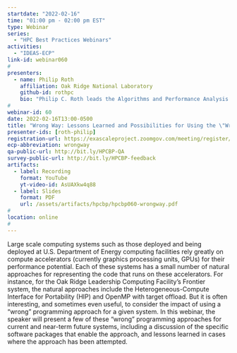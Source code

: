 ```yaml
---
startdate: "2022-02-16"
time: "01:00 pm - 02:00 pm EST"
type: Webinar
series:
  - "HPC Best Practices Webinars"
activities:
  - "IDEAS-ECP"
link-id: webinar060
#
presenters:
  - name: Philip Roth
    affiliation: Oak Ridge National Laboratory
    github-id: rothpc
    bio: "Philip C. Roth leads the Algorithms and Performance Analysis group within the National Center for Computational Sciences (NCCS) at Oak Ridge National Laboratory (ORNL).  He joined ORNL in 2004 as a member of the Future Technologies group in ORNL’s Computer Science and Mathematics Division, and moved to the NCCS in late 2018.  His research interests include scalable techniques for performance optimization and software characterization, programming models targeting compute accelerators, and emerging technology.  He earned his Ph.D. in Computer Science from the University of Wisconsin-Madison in 2005."
#
webinar-id: 60
date: 2022-02-16T13:00-0500
title: "Wrong Way: Lessons Learned and Possibilities for Using the \"Wrong\" Programming Approach on Leadership Computing Facility Systems"
presenter-ids: [roth-philip]
registration-url: https://exascaleproject.zoomgov.com/meeting/register/vJItdemtqDkuHAPUcjMhLX_F2JtcHPSNB64
ecp-abbreviation: wrongway
qa-public-url: http://bit.ly/HPCBP-QA
survey-public-url: http://bit.ly/HPCBP-feedback
artifacts:
  - label: Recording
    format: YouTube
    yt-video-id: AsUAXkw4q88
  - label: Slides
    format: PDF
    url: /assets/artifacts/hpcbp/hpcbp060-wrongway.pdf
#
location: online
#
---
```

Large scale computing systems such as those deployed and being deployed at U.S. Department of Energy computing facilities rely greatly on compute accelerators (currently graphics processing units, GPUs) for their performance potential. Each of these systems has a small number of natural approaches for representing the code that runs on these accelerators. For instance, for the Oak Ridge Leadership Computing Facility’s Frontier system, the natural approaches include the Heterogeneous-Compute Interface for Portability (HIP) and OpenMP with target offload. But it is often interesting, and sometimes even useful, to consider the impact of using a “wrong” programming approach for a given system. In this webinar, the speaker will present a few of these “wrong” programming approaches for current and near-term future systems, including a discussion of the specific software packages that enable the approach, and lessons learned in cases where the approach has been attempted.
